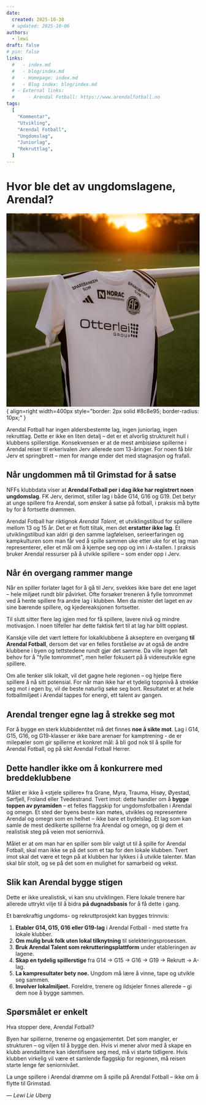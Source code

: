 ```yaml
---
date:
  created: 2025-10-30
  # updated: 2025-10-06
authors:
  - lewi
draft: false
# pin: false
links:
  #   - index.md
  #   - blog/index.md
  #   - Homepage: index.md
  #   - Blog index: blog/index.md
  # - External links:
  #     - Arendal Fotball: https://www.arendalfotball.no
tags:
  [
    "Kommentar",
    "Utvikling",
    "Arendal Fotball",
    "Ungdomslag",
    "Juniorlag",
    "Rekruttlag",
  ]
---
```


# Hvor ble det av ungdomslagene, Arendal?

![Image title](https://raw.githubusercontent.com/lewiuberg/forza-arendal/refs/heads/master/docs/assets/images/blog/2025/2025-10-30_1.png?raw=true){ align=right width=400px style="border: 2px solid #8c8e95; border-radius: 10px;" }

Arendal Fotball har ingen aldersbestemte lag, ingen juniorlag, ingen rekruttlag.
Dette er ikke en liten detalj – det er et alvorlig strukturelt hull i klubbens spillerstige.
Konsekvensen er at de mest ambisiøse spillerne i Arendal reiser til erkerivalen Jerv allerede som 13-åringer.
For noen få blir Jerv et springbrett – men for mange ender det med stagnasjon og frafall.

<!-- <img src="https://raw.githubusercontent.com/lewiuberg/forza-arendal/refs/heads/master/docs/assets/images/blog/2025/2025-10-30_1.png?raw=true" alt="Plukk opp trøya" width="250" style="border: 2px solid #8c8e95; border-radius: 10px;"/> -->

## Når ungdommen må til Grimstad for å satse

NFFs klubbdata viser at **Arendal Fotball per i dag ikke har registrert noen ungdomslag**.
FK Jerv, derimot, stiller lag i både G14, G16 og G19.
Det betyr at unge spillere fra Arendal, som ønsker å satse på fotball, i praksis må bytte by for å fortsette drømmen.

Arendal Fotball har riktignok _Arendal Talent_, et utviklingstilbud for spillere mellom 13 og 15 år.
Det er et flott tiltak, men det **erstatter ikke lag**.
Et utviklingstilbud kan aldri gi den samme lagfølelsen, serieerfaringen og kampkulturen som man får ved å spille sammen uke etter uke for et lag man representerer, eller et mål om å kjempe seg opp og inn i A-stallen.
I praksis bruker Arendal ressurser på å utvikle spillere – som ender opp i Jerv.

## Når én overgang rammer mange

Når en spiller forlater laget for å gå til Jerv, svekkes ikke bare det ene laget – hele miljøet rundt blir påvirket.
Ofte forsøker treneren å fylle tomrommet ved å hente spillere fra andre lag i klubben.
Men da mister det laget en av sine bærende spillere, og kjedereaksjonen fortsetter.

Til slutt sitter flere lag igjen med for få spillere, lavere nivå og mindre motivasjon.
I noen tilfeller har dette faktisk ført til at lag har blitt oppløst.

Kanskje ville det vært lettere for lokalklubbene å akseptere en overgang **til Arendal Fotball**,
dersom det var en felles forståelse av at også de andre klubbene i byen og tettstedene rundt gjør det samme.
Da ville ingen følt behov for å "fylle tomrommet", men heller fokusert på å videreutvikle egne spillere.

Om alle tenker slik lokalt, vil det gagne hele regionen – og hjelpe flere spillere å nå sitt potensial.
For når man ikke har et tydelig toppnivå å strekke seg mot i egen by, vil de beste naturlig søke seg bort.
Resultatet er at hele fotballmiljøet i Arendal tappes for energi, ett talent av gangen.

## Arendal trenger egne lag å strekke seg mot

For å bygge en sterk klubbidentitet må det finnes **noe å sikte mot**.
Lag i G14, G15, G16, og G19-klasser er ikke bare arenaer for kamptrening - de er milepæler som gir spillerne et konkret mål: å bli god nok til å spille for Arendal Fotball, og på sikt Arendal Fotball Herrer.

## Dette handler ikke om å konkurrere med breddeklubbene

Målet er ikke å «stjele spillere» fra Grane, Myra, Trauma, Hisøy, Øyestad, Sørfjell, Froland eller Tvedestrand.
Tvert imot: dette handler om å **bygge toppen av pyramiden** – et felles flaggskip for ungdomsfotballen i Arendal og omegn.
Et sted der byens beste kan møtes, utvikles og representere Arendal og omegn som en helhet – ikke bare et bydelslag.
Et lag som kan samle de mest dedikerte spillerne fra Arendal og omegn, og gi dem et realistisk steg på veien mot seniornivå.

Målet er at om man har en spiller som blir valgt ut til å spille for Arendal Fotball, skal man ikke se på det som et tap for den lokale klubben.
Tvert imot skal det være et tegn på at klubben har lykkes i å utvikle talenter. Man skal blir stolt, og se på det som en mulighet for samarbeid og vekst.

## Slik kan Arendal bygge stigen

Dette er ikke urealistisk, vi kan snu utviklingen.
Flere lokale trenere har allerede uttrykt vilje til å bidra **på dugnadsbasis** for å få dette i gang.

Et bærekraftig ungdoms- og rekruttprosjekt kan bygges trinnvis:

1. **Etabler G14, G15, G16 eller G19-lag** i Arendal Fotball - med støtte fra lokale klubber.
2. **Om mulig bruk folk uten lokal tilknytning** til selekteringsprosessen.
3. **Bruk Arendal Talent som rekrutteringsplattform** under etableringen av lagene.
4. **Skap en tydelig spillerstige** fra G14 → G15 → G16 → G19 → Rekrutt → A-lag.
5. **La kampresultater bety noe.** Ungdom må lære å vinne, tape og utvikle seg sammen.
6. **Involver lokalmiljøet.** Foreldre, trenere og ildsjeler finnes allerede – gi dem noe å bygge sammen.

<!-- <img src="https://raw.githubusercontent.com/lewiuberg/forza-arendal/refs/heads/master/docs/assets/images/blog/2025/2025-10-30_2.png?raw=true" alt="Stigen" width="250" style="border: 2px solid #8c8e95; border-radius: 10px;"/> -->

## Spørsmålet er enkelt

Hva stopper dere, Arendal Fotball?

Byen har spillerne, trenerne og engasjementet.
Det som mangler, er strukturen – og viljen til å bygge den.
Hvis vi mener alvor med å skape en klubb arendalittene kan identifisere seg med, må vi starte tidligere.
Hvis klubben virkelig vil være et samlende flaggskip for regionen, må reisen starte lenge før seniornivået.

La unge spillere i Arendal drømme om å spille på Arendal Fotball –
ikke om å flytte til Grimstad.

_— Lewi Lie Uberg_
